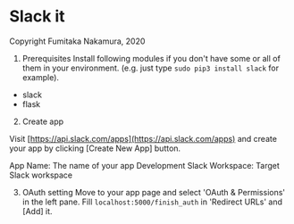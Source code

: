 # Slack it
Copyright Fumitaka Nakamura, 2020

1. Prerequisites
Install following modules if you don't have some or all of them in your environment.
(e.g. just type `sudo pip3 install slack` for example).

- slack
- flask

2. Create app

Visit [https://api.slack.com/apps](https://api.slack.com/apps)  and create your app by clicking [Create New App] button.

App Name: The name of your app
Development Slack Workspace: Target Slack workspace

3. OAuth setting
Move to your app page and select 'OAuth & Permissions' in the left pane.
Fill `localhost:5000/finish_auth` in 'Redirect URLs' and [Add] it.
